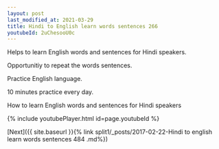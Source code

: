```yaml
---
layout: post
last_modified_at: 2021-03-29
title: Hindi to English learn words sentences 266 
youtubeId: 2uChesooU0c
---
```

 
 
Helps to learn English words and sentences for Hindi speakers.

Opportunitiy to repeat the words sentences. 

Practice English language. 
 
10 minutes practice every day. 
 
How to learn English words and sentences for Hindi speakers 
 
{% include youtubePlayer.html id=page.youtubeId %}
 
 
[Next]({{ site.baseurl }}{% link  split1/_posts/2017-02-22-Hindi to english learn words sentences 484 .md%})
 
